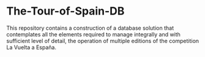 # The-Tour-of-Spain-DB
This repository contains a construction of a database solution that contemplates all the elements required to manage integrally and with sufficient level of detail, the operation of multiple editions of the competition La Vuelta a España. 

